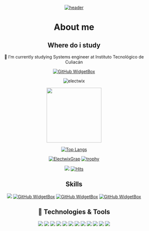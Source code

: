 <div align="center">

[![header](https://capsule-render.vercel.app/api?type=waving&color=0:EEFF00,100:a82da8&height=300&section=header&text=Joseocio%20Github&fontSize=90&animation=fadeIn&fontAlignY=38&desc=Bienvenido%20a%20%20mi%20perfil%20&descAlignY=51&descAlign=62)](https://github.com/joseocio192)
# About me
## Where do i study
🔭 I’m currently studying Systems engineer at Instituto Tecnológico de Culiacán

[![GitHub WidgetBox](https://github-widgetbox.vercel.app/api/profile?username=joseocio192&data=followers,repositories,stars,commits&theme=darkmode)]()
<p><img align="center" src="https://github-readme-streak-stats.herokuapp.com/?user=joseocio192&theme=dark" alt="electwix" /></p>
<a href="https://github.com/joseocio192">
<img height="180em" src="https://github-readme-stats.vercel.app/api?username=joseocio192&count_private=true&theme=radical&show_icons=true&hide=stars"/> 
  
![Top Langs](https://github-readme-stats.vercel.app/api/top-langs/?username=joseocio192&layout=compact&hide=vue&title_color=69a6f8&bg_color=0e1116&border_color=31363c&text_color=cad1d8&icon_color=6f7680&border_radius=5)

[![ElectwixGrap](https://github-readme-activity-graph.vercel.app/graph?username=joseocio192&hide_border=true&theme=xcode)](https://github.com/joseocio192)
[![trophy](https://github-profile-trophy.vercel.app/?username=joseocio192&theme=onedark)]([https://github.com/ryo-ma/github-profile-trophy](https://github.com/joseocio192))

![](https://komarev.com/ghpvc/?username=joseocio192)
[![Hits](https://hits.seeyoufarm.com/api/count/incr/badge.svg?url=https%3A%2F%2Fgithub.com%2Fjoseocio192&count_bg=%23FF0071&title_bg=%23555555&icon=&icon_color=%23724040&title=hits&edge_flat=false)]()

## Skills

[![](https://github-widgetbox.vercel.app/api/skills?names=java,php,js,bash,csharp,x86,SQL,json,markdown&includeNames=true&theme=darkmode)](https://github.com/joseocio192)
[![GitHub WidgetBox](https://github-widgetbox.vercel.app/api/skills?tools=git,aws,docker&includeNames=true&theme=darkmode)](https://github.com/joseocio192)
[![GitHub WidgetBox](https://github-widgetbox.vercel.app/api/skills?frameworks=dotnet,laravel,express,node&includeNames=true&theme=darkmode)](https://github.com/joseocio192)
[![GitHub WidgetBox](https://github-widgetbox.vercel.app/api/skills?software=linux,windows,vscode&includeNames=true&theme=darkmode)](https://github.com/joseocio192)

## 🔧 Technologies & Tools
[![](https://img.shields.io/badge/OS-Linux-informational?style=flat&logo=linux&logoColor=white&color=ff016e)](https://github.com/joseocio192)
[![](https://img.shields.io/badge/Linux-Arch-informational?style=flat&logo=archlinux&logoColor=white&color=ff016e)](https://github.com/joseocio192)
[![](https://img.shields.io/badge/Editor-Nvim-informational?style=flat&logo=neovim&logoColor=white&color=ff016e)](https://github.com/joseocio192)
[![](https://img.shields.io/badge/Editor-VSCode-informational?style=flat&logo=visualstudiocode&logoColor=white&color=ff016e)](https://github.com/joseocio192)
[![](https://img.shields.io/badge/Code-C++-informational?style=flat&logo=cplusplus&logoColor=white&color=ff016e)](https://github.com/joseocio192)
[![](https://img.shields.io/badge/Code-CSharp-informational?style=flat&logo=csharp&logoColor=white&color=ff016e)](https://github.com/joseocio192)
[![](https://img.shields.io/badge/Code-Lua-informational?style=flat&logo=lua&logoColor=white&color=ff016e)](https://github.com/joseocio192)
[![](https://img.shields.io/badge/Code-NodeJS-informational?style=flat&logo=nodedotjs&logoColor=white&color=ff016e)](https://github.com/joseocio192)
[![](https://img.shields.io/badge/Shell-Bash-informational?style=flat&logo=gnu-bash&logoColor=white&color=ff016e)](https://github.com/joseocio192)
[![](https://img.shields.io/badge/Tools-SteamCMD-informational?style=flat&logo=steam&logoColor=white&color=ff016e)](https://github.com/joseocio192)
[![](https://img.shields.io/badge/Tools-Docker-informational?style=flat&logo=docker&logoColor=white&color=ff016e)](https://github.com/joseocio192)
[![](https://img.shields.io/badge/Cloud-AWS-informational?style=flat&logo=amazonaws&logoColor=white&color=ff016e)](https://github.com/joseocio192)



<!--
**joseocio192/joseocio192** is a ✨ _special_ ✨ repository because its `README.md` (this file) appears on your GitHub profile.

Here are some ideas to get you started:


- 🌱 I’m currently learning ...
- 👯 I’m looking to collaborate on ...
- 🤔 I’m looking for help with ...
- 💬 Ask me about ...
- 📫 How to reach me: ...
- 😄 Pronouns: ...
- ⚡ Fun fact: ...
-->
